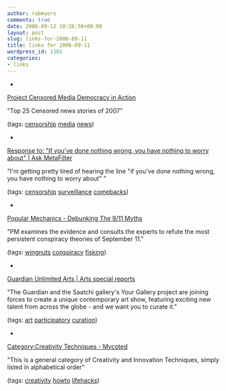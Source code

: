 ```yaml
---
author: robmyers
comments: true
date: 2006-09-12 10:26:58+00:00
layout: post
slug: links-for-2006-09-11
title: links for 2006-09-11
wordpress_id: 1101
categories:
- links
---
```


  

  *   


[Project Censored Media Democracy in Action](http://www.projectcensored.org/)

  


"Top 25 Censored news stories of 2007"

  


(tags: [censorship](http://del.icio.us/robmyers/censorship) [media](http://del.icio.us/robmyers/media) [news](http://del.icio.us/robmyers/news))

  

  

  *   


[Response to: "If you've done nothing wrong, you have nothing to worry about" | Ask MetaFilter](http://ask.metafilter.com/mefi/39312)

  


"I'm getting pretty tired of hearing the line "if you've done nothing wrong, you have nothing to worry about" "

  


(tags: [censorship](http://del.icio.us/robmyers/censorship) [surveillance](http://del.icio.us/robmyers/surveillance) [comebacks](http://del.icio.us/robmyers/comebacks))

  

  

  *   


[Popular Mechanics - Debunking The 9/11 Myths](http://www.popularmechanics.com/science/defense/1227842.html)

  


"PM examines the evidence and consults the experts to refute the most persistent conspiracy theories of September 11."

  


(tags: [wingnuts](http://del.icio.us/robmyers/wingnuts) [conspiracy](http://del.icio.us/robmyers/conspiracy) [fisking](http://del.icio.us/robmyers/fisking))

  

  

  *   


[Guardian Unlimited Arts | Arts special reports](http://arts.guardian.co.uk/yourgallery/0,,1863064,00.html)

  


"The Guardian and the Saatchi gallery's Your Gallery project are joining forces to create a unique contemporary art show, featuring exciting new talent from across the globe - and we want you to curate it."

  


(tags: [art](http://del.icio.us/robmyers/art) [participatory](http://del.icio.us/robmyers/participatory) [curation](http://del.icio.us/robmyers/curation))

  

  

  *   


[Category:Creativity Techniques - Mycoted](http://www.mycoted.com/Category:Creativity_Techniques)

  


"This is a general category of Creativity and Innovation Techniques, simply listed in alphabetical order"

  


(tags: [creativity](http://del.icio.us/robmyers/creativity) [howto](http://del.icio.us/robmyers/howto) [lifehacks](http://del.icio.us/robmyers/lifehacks))

  

  
  


